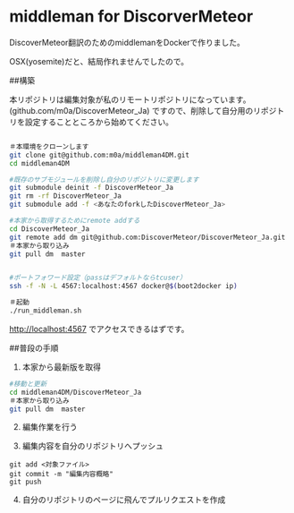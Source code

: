 middleman for DiscorverMeteor
============

DiscoverMeteor翻訳のためのmiddlemanをDockerで作りました。

OSX(yosemite)だと、結局作れませんでしたので。

##構築

本リポジトリは編集対象が私のリモートリポジトリになっています。
(github.com/m0a/DiscoverMeteor_Ja)
ですので、削除して自分用のリポジトリを設定することところから始めてください。

```sh

＃本環境をクローンします
git clone git@github.com:m0a/middleman4DM.git
cd middleman4DM

#既存のサブモジュールを削除し自分のリポジトリに変更します
git submodule deinit -f DiscoverMeteor_Ja
git rm -rf DiscoverMeteor_Ja
git submodule add -f <あなたのforkしたDiscoverMeteor_Ja>

#本家から取得するためにremote addする
cd DiscoverMeteor_Ja
git remote add dm git@github.com:DiscoverMeteor/DiscoverMeteor_Ja.git
＃本家から取り込み
git pull dm  master


#ポートフォワード設定（passはデフォルトならtcuser）
ssh -f -N -L 4567:localhost:4567 docker@$(boot2docker ip)

＃起動
./run_middleman.sh

```

[http://localhost:4567](http://localhost:4567) でアクセスできるはずです。

##普段の手順

1. 本家から最新版を取得
```sh
#移動と更新
cd middleman4DM/DiscoverMeteor_Ja
＃本家から取り込み
git pull dm  master

```

2. 編集作業を行う

3. 編集内容を自分のリポジトリへプッシュ
```
git add <対象ファイル>
git commit -m "編集内容概略"
git push
```


4. 自分のリポジトリのページに飛んでプルリクエストを作成
